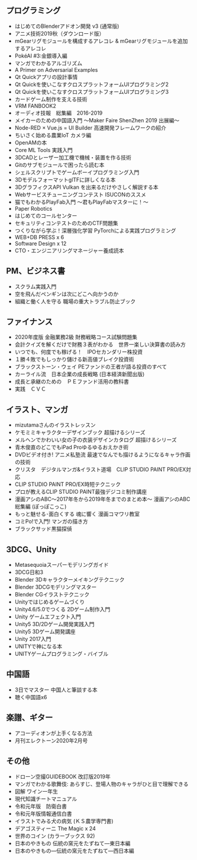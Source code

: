 ## プログラミング
* はじめてのBlenderアドオン開発 v3 (通常版)
* アニメ技術2019秋（ダウンロード版）
* mGearリグモジュールを構成するアレコレ & mGearリグモジュールを追加するアレコレ
* PokéAI #3:金銀導入編
* マンガでわかるアルゴリズム
* A Primer on Adversarial Examples
* Qt Quickアプリの設計事情
* Qt Quickを使いこなすクロスプラットフォームUIプログラミング2
* Qt Quickを使いこなすクロスプラットフォームUIプログラミング3
* カードゲーム制作を支える技術
* VRM FANBOOK2
* オーディオ技報　総集編　2016-2019
* メイカーのための中国語入門 〜Maker Faire ShenZhen 2019 出展編〜
* Node-RED × Vue.js = UI Builder 高速開発フレームワークの紹介
* ちいさく始める農業IoT カメラ編
* OpenAMの本
* Core ML Tools 実践入門
* 3DCADとレーザー加工機で機械・装置を作る技術
* Gitのサブモジュールで困ったら読む本
* シェルスクリプトでゲームボーイプログラミング入門
* 3DモデルフォーマットglTFに詳しくなる本
* 3DグラフィクスAPI Vulkan を出来るだけやさしく解説する本
* Webサービスチューニングコンテスト ISUCONのススメ
* 猫でもわかるPlayFab入門 〜君もPlayFabマスターに！〜
* Paper Robotics
* はじめてのコールセンター
* セキュリティコンテストのためのCTF問題集
* つくりながら学ぶ！深層強化学習 PyTorchによる実践プログラミング
* WEB+DB PRESS x 6
* Software Design x 12
* CTO・エンジニアリングマネージャー養成読本

## PM、ビジネス書
* スクラム実践入門
* 空を飛んだペンギンは次にどこへ向かうのか
* 組織と働く人を守る 職場の重大トラブル防止ブック

## ファイナンス
* 2020年度版 金融業務2級 財務戦略コース試験問題集
* 会計クイズを解くだけで財務３表がわかる　世界一楽しい決算書の読み方
* いつでも、何度でも稼げる！　IPOセカンダリー株投資
* １勝４敗でもしっかり儲ける新高値ブレイク投資術
* ブラックストーン・ウェイ PEファンドの王者が語る投資のすべて
* カーライル流　日本企業の成長戦略 (日本経済新聞出版)
* 成長と承継のための　ＰＥファンド活用の教科書
* 実践　ＣＶＣ

## イラスト、マンガ
* mizutamaさんのイラストレッスン
* ケモミミキャラクターデザインブック 超描けるシリーズ
* メルヘンでかわいい女の子の衣装デザインカタログ 超描けるシリーズ
* 青木俊直のどこでもiPad Proゆるゆるおえかき術
* DVDビデオ付き! アニメ私塾流 最速でなんでも描けるようになるキャラ作画の技術
* クリスタ　デジタルマンガ&イラスト道場　CLIP STUDIO PAINT PRO/EX対応
* CLIP STUDIO PAINT PRO/EX時短テクニック
* プロが教えるCLIP STUDIO PAINT最強デジコミ制作講座
* 漫画アシのABC～2017年冬から2019年冬までのまとめ本～ 漫画アシのABC総集編 (ぽっぽこっこ)
* もっと魅せる･面白くする 魂に響く 漫画コマワリ教室
* コミPo!で入門! マンガの描き方
* ブラックサッド黒猫探偵

## 3DCG、Unity
* Metasequoiaスーパーモデリングガイド
* 3DCG日和3
* Blender 3Dキャラクターメイキングテクニック
* Blender 3DCGモデリングマスター
* Blender CGイラストテクニック
* Unityではじめるゲームづくり
* Unity4.6/5.0でつくる 2Dゲーム制作入門
* Unity ゲームエフェクト入門
* Unity5 3D/2Dゲーム開発実践入門
* Unity5 3Dゲーム開発講座
* Unity 2017入門
* UNITYで神になる本
* UNITYゲームプログラミング・バイブル

## 中国語
* 3日でマスター 中国人と筆談する本
* 聴く中国語x6

## 楽譜、ギター
* アコーディオンが上手くなる方法
* 月刊エレクトーン2020年2月号

## その他
* ドローン空撮GUIDEBOOK 改訂版2019年
* マンガでわかる歌舞伎: あらすじ、登場人物のキャラがひと目で理解できる
* 図解 ワイン一年生
* 現代知識チートマニュアル
* 令和元年版　防衛白書
* 令和元年版情報通信白書
* イラストでみる犬の病気 (ＫＳ農学専門書)
* デアゴスティーニ The Magic x 24
* 世界のコイン (カラーブックス 92)
* 日本のやきもの 伝統の窯元をたずねて―東日本編
* 日本のやきもの―伝統の窯元をたずねて―西日本編
